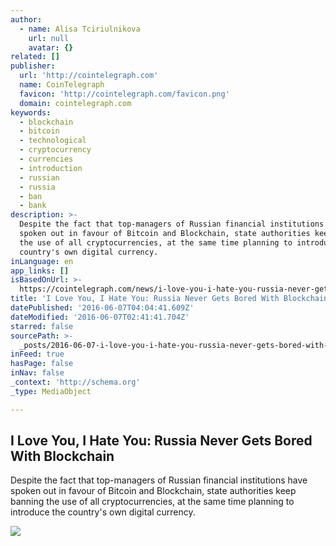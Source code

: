 ```yaml
---
author:
  - name: Alisa Tciriulnikova
    url: null
    avatar: {}
related: []
publisher:
  url: 'http://cointelegraph.com'
  name: CoinTelegraph
  favicon: 'http://cointelegraph.com/favicon.png'
  domain: cointelegraph.com
keywords:
  - blockchain
  - bitcoin
  - technological
  - cryptocurrency
  - currencies
  - introduction
  - russian
  - russia
  - ban
  - bank
description: >-
  Despite the fact that top-managers of Russian financial institutions have
  spoken out in favour of Bitcoin and Blockchain, state authorities keep banning
  the use of all cryptocurrencies, at the same time planning to introduce the
  country's own digital currency.
inLanguage: en
app_links: []
isBasedOnUrl: >-
  https://cointelegraph.com/news/i-love-you-i-hate-you-russia-never-gets-bored-with-blockchain
title: 'I Love You, I Hate You: Russia Never Gets Bored With Blockchain'
datePublished: '2016-06-07T04:04:41.609Z'
dateModified: '2016-06-07T02:41:41.704Z'
starred: false
sourcePath: >-
  _posts/2016-06-07-i-love-you-i-hate-you-russia-never-gets-bored-with-blockch.md
inFeed: true
hasPage: false
inNav: false
_context: 'http://schema.org'
_type: MediaObject

---
```

<article style=""><h1>I Love You, I Hate You: Russia Never Gets Bored With Blockchain</h1><p>Despite the fact that top-managers of Russian financial institutions have spoken out in favour of Bitcoin and Blockchain, state authorities keep banning the use of all cryptocurrencies, at the same time planning to introduce the country's own digital currency.</p><img src="http://cointelegraph.com/images/725_aHR0cDovL2NvaW50ZWxlZ3JhcGguY29tL3N0b3JhZ2UvdXBsb2Fkcy92aWV3LzZiMzRkNTJhNGE1MDQzOTVlOTIwZThhMDUyYmJhMzJhLmpwZw==.jpg" /></article>